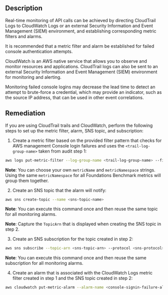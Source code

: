 ## Description

Real-time monitoring of API calls can be achieved by directing CloudTrail Logs to CloudWatch Logs or an external Security Information and Event Management (SIEM) environment, and establishing corresponding metric filters and alarms.

It is recommended that a metric filter and alarm be established for failed console authentication attempts.

CloudWatch is an AWS native service that allows you to observe and monitor resources and applications. CloudTrail logs can also be sent to an external Security Information and Event Management (SIEM) environment for monitoring and alerting.

Monitoring failed console logins may decrease the lead time to detect an attempt to brute-force a credential, which may provide an indicator, such as the source IP address, that can be used in other event correlations.

## Remediation

If you are using CloudTrail trails and CloudWatch, perform the following steps to set up the metric filter, alarm, SNS topic, and subscription:

1. Create a metric filter based on the provided filter pattern that checks for AWS management Console login failures and uses the `<trail-log-group-name>` taken from audit step 1:

```bash
aws logs put-metric-filter --log-group-name <trail-log-group-name> --filter-name <console-signin-failure-metric> --metric-transformations metricName=<console-signin-failure-metric>,metricNamespace='CISBenchmark',metricValue=1 --filter-pattern '{ ($.eventName = ConsoleLogin) && ($.errorMessage = "Failed authentication") }'
```

 **Note**: You can choose your own `metricName` and `metricNamespace` strings. Using the same `metricNamespace` for all Foundations Benchmark metrics will group them together.

2. Create an SNS topic that the alarm will notify:

```bash
aws sns create-topic --name <sns-topic-name>
```

 **Note**: You can execute this command once and then reuse the same topic for all monitoring alarms.

 **Note**: Capture the `TopicArn` that is displayed when creating the SNS topic in step 2.

3. Create an SNS subscription for the topic created in step 2:

```bash
aws sns subscribe --topic-arn <sns-topic-arn> --protocol <sns-protocol> --notification-endpoint <sns-subscription-endpoints>
```

 **Note**: You can execute this command once and then reuse the same subscription for all monitoring alarms.

4. Create an alarm that is associated with the CloudWatch Logs metric filter created in step 1 and the SNS topic created in step 2:

```bash
aws cloudwatch put-metric-alarm --alarm-name <console-signin-failure-alarm> --metric-name <console-signin-failure-metric> --statistic Sum --period 300 --threshold 1 --comparison-operator GreaterThanOrEqualToThreshold --evaluation-periods 1 --namespace 'CISBenchmark' --alarm-actions <sns-topic-arn>
```
